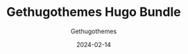 ---
title: Gethugothemes Hugo Bundle
image: "/bundles/gethugothemes-hugo-bundle.png"
author: Gethugothemes
author_link: "https://gethugothemes.com/"
description: ""
date: 2024-02-14
price: $199
regular_price: $499
purchase_link: "https://gethugothemes.com/bundle"
features:
- "60+ Themes"
- "Premium Support"
- "Unlimited Projects"
- "Upcoming Themes"
---